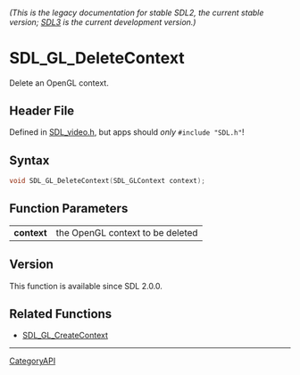 ###### (This is the legacy documentation for stable SDL2, the current stable version; [SDL3](https://wiki.libsdl.org/SDL3/) is the current development version.)
# SDL_GL_DeleteContext

Delete an OpenGL context.

## Header File

Defined in [SDL_video.h](https://github.com/libsdl-org/SDL/blob/SDL2/include/SDL_video.h), but apps should _only_ `#include "SDL.h"`!

## Syntax

```c
void SDL_GL_DeleteContext(SDL_GLContext context);

```

## Function Parameters

|                 |                                  |
| --------------- | -------------------------------- |
| **context**     | the OpenGL context to be deleted |

## Version

This function is available since SDL 2.0.0.

## Related Functions

* [SDL_GL_CreateContext](SDL_GL_CreateContext)

----
[CategoryAPI](CategoryAPI)

